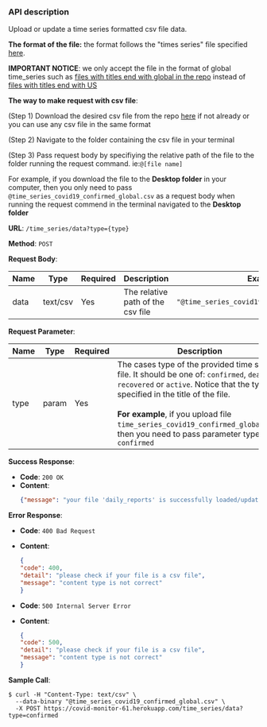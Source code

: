 ### API description



Upload or update a time series formatted csv file data.

**The format of the file:** the format follows the "times series" file specified [here](https://github.com/CSSEGISandData/COVID-19/tree/master/csse_covid_19_data/csse_covid_19_time_series).

**IMPORTANT NOTICE**: we only accept the file in the format of global time_series such as [files with titles end with global in the repo](https://github.com/CSSEGISandData/COVID-19/blob/master/csse_covid_19_data/csse_covid_19_time_series/time_series_covid19_deaths_global.csv) instead of [files with titles end with US](https://github.com/CSSEGISandData/COVID-19/blob/master/csse_covid_19_data/csse_covid_19_time_series/time_series_covid19_confirmed_US.csv)



**The way to make request with csv file**:

 (Step 1) Download the desired csv file from the repo [here](https://github.com/CSSEGISandData/COVID-19/tree/master/csse_covid_19_data/csse_covid_19_time_series) if not already or you can use any csv file in the same format

 (Step 2) Navigate to the folder containing the csv file in your terminal

 (Step 3) Pass request body by specifiying the relative path of the file to the folder running the request command. ie:`@[file name]` 

For example, if you download the file to the **Desktop folder** in your computer, then you only need to pass `@time_series_covid19_confirmed_global.csv` as a request body when running the request commend in the terminal navigated to the **Desktop folder**



**URL**: `/time_series/data?type={type}`

**Method**: `POST`

**Request Body**:

| Name | Type     | Required | Description                       | Example                                       |
| ---- | -------- | -------- | --------------------------------- | --------------------------------------------- |
| data | text/csv | Yes      | The relative path of the csv file | `"@time_series_covid19_confirmed_global.csv"` |



**Request Parameter**:

| Name | Type    | Required                                         | Description | Example |
| ---- | ------- | ------------------------------------------------------------ | ----------- | ---- |
| type | param | Yes      | The cases type of the provided time series file. It should be one of: `confirmed`, `deaths`, `recovered` or  `active`. Notice that the type is specified in the title of the file. <br/><br/>**For example**, if you upload file `time_series_covid19_confirmed_global.csv`, then you need to pass parameter type as `confirmed` | `confirmed` |

**Success Response**:

* **Code**: `200 OK`
* **Content**: 
    ```json
    {"message": "your file 'daily_reports' is successfully loaded/updated"}
    ```



**Error Response**:

* **Code**: `400 Bad Request`

* **Content**: 

  ```json
  {
  "code": 400,
  "detail": "please check if your file is a csv file",
  "message": "content type is not correct"
  }
  ```

- **Code**: `500 Internal Server Error `

- **Content**: 

  ```json
  {
  "code": 500,
  "detail": "please check if your file is a csv file",
  "message": "content type is not correct"
  }
  ```

  

**Sample Call**:

```
$ curl -H "Content-Type: text/csv" \
  --data-binary "@time_series_covid19_confirmed_global.csv" \
  -X POST https://covid-monitor-61.herokuapp.com/time_series/data?type=confirmed
```

